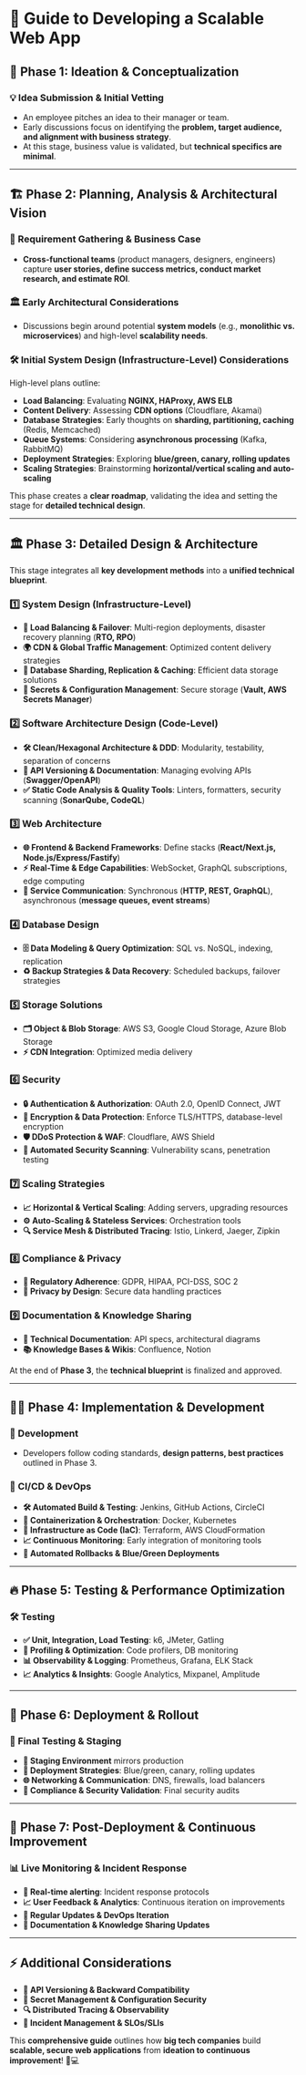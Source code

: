 # 🚀 Guide to Developing a Scalable Web App

## 📌 Phase 1: Ideation & Conceptualization

### 💡 Idea Submission & Initial Vetting
- An employee pitches an idea to their manager or team.
- Early discussions focus on identifying the **problem, target audience, and alignment with business strategy**.
- At this stage, business value is validated, but **technical specifics are minimal**.

---

## 🏗️ Phase 2: Planning, Analysis & Architectural Vision

### 📜 Requirement Gathering & Business Case
- **Cross-functional teams** (product managers, designers, engineers) capture **user stories, define success metrics, conduct market research, and estimate ROI**.

### 🏛️ Early Architectural Considerations
- Discussions begin around potential **system models** (e.g., **monolithic vs. microservices**) and high-level **scalability needs**.

### 🛠️ Initial System Design (Infrastructure-Level) Considerations
High-level plans outline:
- **Load Balancing**: Evaluating **NGINX, HAProxy, AWS ELB**
- **Content Delivery**: Assessing **CDN options** (Cloudflare, Akamai)
- **Database Strategies**: Early thoughts on **sharding, partitioning, caching** (Redis, Memcached)
- **Queue Systems**: Considering **asynchronous processing** (Kafka, RabbitMQ)
- **Deployment Strategies**: Exploring **blue/green, canary, rolling updates**
- **Scaling Strategies**: Brainstorming **horizontal/vertical scaling and auto-scaling**

This phase creates a **clear roadmap**, validating the idea and setting the stage for **detailed technical design**.

---

## 🏛️ Phase 3: Detailed Design & Architecture

This stage integrates all **key development methods** into a **unified technical blueprint**.

### 1️⃣ System Design (Infrastructure-Level)
- **🔀 Load Balancing & Failover**: Multi-region deployments, disaster recovery planning (**RTO, RPO**)
- **🌍 CDN & Global Traffic Management**: Optimized content delivery strategies
- **💾 Database Sharding, Replication & Caching**: Efficient data storage solutions
- **🔑 Secrets & Configuration Management**: Secure storage (**Vault, AWS Secrets Manager**)

### 2️⃣ Software Architecture Design (Code-Level)
- **🛠️ Clean/Hexagonal Architecture & DDD**: Modularity, testability, separation of concerns
- **📜 API Versioning & Documentation**: Managing evolving APIs (**Swagger/OpenAPI**)
- **✅ Static Code Analysis & Quality Tools**: Linters, formatters, security scanning (**SonarQube, CodeQL**)

### 3️⃣ Web Architecture
- **🌐 Frontend & Backend Frameworks**: Define stacks (**React/Next.js, Node.js/Express/Fastify**)
- **⚡ Real-Time & Edge Capabilities**: WebSocket, GraphQL subscriptions, edge computing
- **🔄 Service Communication**: Synchronous (**HTTP, REST, GraphQL**), asynchronous (**message queues, event streams**)

### 4️⃣ Database Design
- **🗄️ Data Modeling & Query Optimization**: SQL vs. NoSQL, indexing, replication
- **♻️ Backup Strategies & Data Recovery**: Scheduled backups, failover strategies

### 5️⃣ Storage Solutions
- **🗂️ Object & Blob Storage**: AWS S3, Google Cloud Storage, Azure Blob Storage
- **⚡ CDN Integration**: Optimized media delivery

### 6️⃣ Security
- **🔒 Authentication & Authorization**: OAuth 2.0, OpenID Connect, JWT
- **🔐 Encryption & Data Protection**: Enforce TLS/HTTPS, database-level encryption
- **🛡️ DDoS Protection & WAF**: Cloudflare, AWS Shield
- **🚨 Automated Security Scanning**: Vulnerability scans, penetration testing

### 7️⃣ Scaling Strategies
- **📈 Horizontal & Vertical Scaling**: Adding servers, upgrading resources
- **⚙️ Auto-Scaling & Stateless Services**: Orchestration tools
- **🔍 Service Mesh & Distributed Tracing**: Istio, Linkerd, Jaeger, Zipkin

### 8️⃣ Compliance & Privacy
- **📜 Regulatory Adherence**: GDPR, HIPAA, PCI-DSS, SOC 2
- **🔏 Privacy by Design**: Secure data handling practices

### 9️⃣ Documentation & Knowledge Sharing
- **📄 Technical Documentation**: API specs, architectural diagrams
- **📚 Knowledge Bases & Wikis**: Confluence, Notion

At the end of **Phase 3**, the **technical blueprint** is finalized and approved.

---

## 👨‍💻 Phase 4: Implementation & Development

### 🚀 Development
- Developers follow coding standards, **design patterns, best practices** outlined in Phase 3.

### 🔄 CI/CD & DevOps
- **🛠️ Automated Build & Testing**: Jenkins, GitHub Actions, CircleCI
- **🐳 Containerization & Orchestration**: Docker, Kubernetes
- **💾 Infrastructure as Code (IaC)**: Terraform, AWS CloudFormation
- **📈 Continuous Monitoring**: Early integration of monitoring tools
- **🔄 Automated Rollbacks & Blue/Green Deployments**

---

## 🔥 Phase 5: Testing & Performance Optimization

### 🛠️ Testing
- **✅ Unit, Integration, Load Testing**: k6, JMeter, Gatling
- **🔎 Profiling & Optimization**: Code profilers, DB monitoring
- **📊 Observability & Logging**: Prometheus, Grafana, ELK Stack
- **📈 Analytics & Insights**: Google Analytics, Mixpanel, Amplitude

---

## 🚢 Phase 6: Deployment & Rollout

### 🔄 Final Testing & Staging
- **🚀 Staging Environment** mirrors production
- **💙 Deployment Strategies**: Blue/green, canary, rolling updates
- **🌐 Networking & Communication**: DNS, firewalls, load balancers
- **🔏 Compliance & Security Validation**: Final security audits

---

## 🔄 Phase 7: Post-Deployment & Continuous Improvement

### 📊 Live Monitoring & Incident Response
- **🚨 Real-time alerting**: Incident response protocols
- **📈 User Feedback & Analytics**: Continuous iteration on improvements
- **🔄 Regular Updates & DevOps Iteration**
- **📖 Documentation & Knowledge Sharing Updates**

---

## ⚡ Additional Considerations
- **📜 API Versioning & Backward Compatibility**
- **🔑 Secret Management & Configuration Security**
- **🔍 Distributed Tracing & Observability**
- **🚨 Incident Management & SLOs/SLIs**

This **comprehensive guide** outlines how **big tech companies** build **scalable, secure web applications** from **ideation to continuous improvement**! 🚀💻

